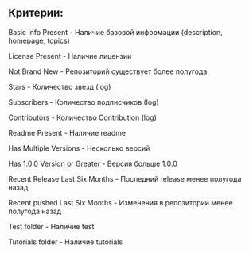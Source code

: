 ## Критерии:
Basic Info Present - Наличие базовой информации (description, homepage, topics)

License Present -	Наличие лицензии

Not Brand New -	Репозиторий существует более полугода

Stars -	Количество звезд (log)

Subscribers -	Количество подписчиков (log)

Contributors -	Количество Contribution (log)

Readme Present -	Наличие readme

Has Multiple Versions -	Несколько версий

Has 1.0.0 Version or Greater -	Версия больше 1.0.0

Recent Release Last Six Months -	Последний release менее полугода назад

Recent pushed Last Six Months -	Изменения в репозитории менее полугода назад

Test folder -	Наличие test

Tutorials folder -	Наличие tutorials
